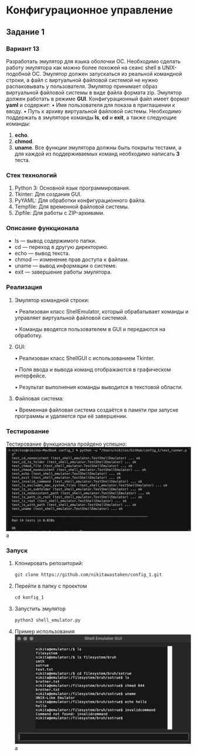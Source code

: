 # Конфигурационное управление
## Задание 1
### Вариант 13
Разработать эмулятор для языка оболочки ОС. Необходимо сделать работу
эмулятора как можно более похожей на сеанс shell в UNIX-подобной ОС.
Эмулятор должен запускаться из реальной командной строки, а файл с
виртуальной файловой системой не нужно распаковывать у пользователя.
Эмулятор принимает образ виртуальной файловой системы в виде файла формата
zip. Эмулятор должен работать в режиме **GUI**.
Конфигурационный файл имеет формат **yaml** и содержит:
• Имя пользователя для показа в приглашении к вводу.
• Путь к архиву виртуальной файловой системы.
Необходимо поддержать в эмуляторе команды **ls**, **cd** и **exit**, а также
следующие команды:
1. **echo**.
2. **chmod**.
3. **uname**.
Все функции эмулятора должны быть покрыты тестами, а для каждой из
поддерживаемых команд необходимо написать **3** теста.

### Стек технологий
1. Python 3: Основной язык программирования.
2. Tkinter: Для создания GUI.
3. PyYAML: Для обработки конфигурационного файла.
4. Tempfile: Для временной файловой системы.
5. Zipfile: Для работы с ZIP-архивами.

### Описание функционала
- ls — вывод содержимого папки.
- cd — переход в другую директорию.
- echo — вывод текста.
- chmod — изменение прав доступа к файлам.
- uname — вывод информации о системе.
- exit — завершение работы эмулятора.

### Реализация
1.	Эмулятор командной строки:

    •   Реализован класс ShellEmulator, который обрабатывает команды и управляет виртуальной файловой системой.

    •   Команды вводятся пользователем в GUI и передаются на обработку.
2.	GUI:

    •	Реализован класс ShellGUI с использованием Tkinter.

    •	Поля ввода и вывода команд отображаются в графическом интерфейсе.

    •	Результат выполнения команды выводится в текстовой области.
3.	Файловая система:

    •	Временная файловая система создаётся в памяти при запуске программы и удаляется при её завершении.

### Тестирование
Тестирование функционала пройдено успешно:
![alt text](<./images/successful_test.png>)a

### Запуск
1. Клонировать репозиторий:

   ```html
   git clone https://github.com/nikitawastaken/config_1.git
   ```

3. Перейти в папку с проектом
   
   ```html
   cd konfig_1
   ```

5. Запустить эмулятор
   
   ```html
   python3 shell_emulator.py
   ```

6. Пример использования
![alt text](<./images/shellguiexample.png>)a